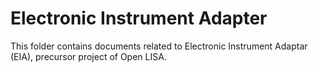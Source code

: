 # Electronic Instrument Adapter

This folder contains documents related to Electronic Instrument Adaptar (EIA), precursor project of Open LISA.
